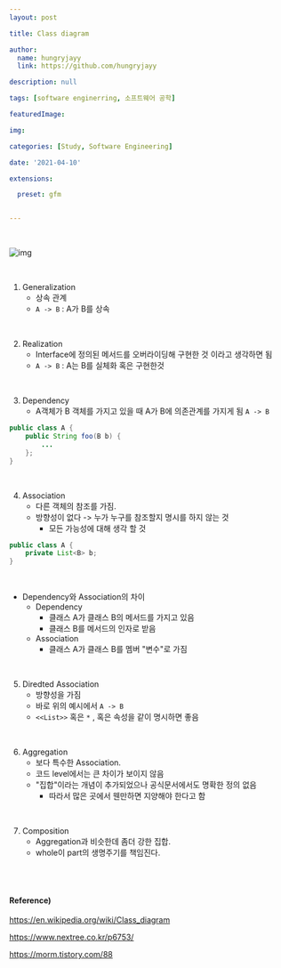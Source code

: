 ```yaml
---
layout: post

title: Class diagram

author: 
  name: hungryjayy
  link: https://github.com/hungryjayy

description: null

tags: [software enginerring, 소프트웨어 공학]

featuredImage: 

img: 

categories: [Study, Software Engineering]

date: '2021-04-10'

extensions:

  preset: gfm


---
```


<br>

![img](https://hungryjayy.github.io/assets/img/Software_Engineering/uml_arrows.png)

<Br>

1. Generalization
   * 상속 관계
   * `A -> B` : A가 B를 상속

<br>

2. Realization
   * Interface에 정의된 메서드를 오버라이딩해 구현한 것 이라고 생각하면 됨
   * `A -> B` : A는 B를 실체화 혹은 구현한것

<br>

3. Dependency
   * A객체가 B 객체를 가지고 있을 때 A가 B에 의존관계를 가지게 됨 `A -> B`

``` java
public class A {
	public String foo(B b) {
        ...
    };
}
```

<br>

4. Association
   * 다른 객체의 참조를 가짐.
   * 방향성이 없다 -> 누가 누구를 참조할지 명시를 하지 않는 것
     * 모든 가능성에 대해 생각 할 것

``` java
public class A {
    private List<B> b;
}
```

<br>

* Dependency와 Association의 차이 
  * Dependency
    * 클래스 A가 클래스 B의 메서드를 가지고 있음
    * 클래스 B를 메서드의 인자로 받음
  * Association
    * 클래스 A가 클래스 B를 멤버 "변수"로 가짐

<br>

5. Diredted Association
   * 방향성을 가짐
   * 바로 위의 예시에서 `A -> B`
   *  `<<List>>` 혹은 `*` , 혹은 속성을 같이 명시하면 좋음

<br>

6. Aggregation
   * 보다 특수한 Association.
   * 코드 level에서는 큰 차이가 보이지 않음
   * "집합"이라는 개념이 추가되었으나 공식문서에서도 명확한 정의 없음
     * 따라서 많은 곳에서 웬만하면 지양해야 한다고 함

<br>

7. Composition
   * Aggregation과 비슷한데 좀더 강한 집합.
   * whole이 part의 생명주기를 책임진다.

<br><br>

#### Reference)

https://en.wikipedia.org/wiki/Class_diagram

https://www.nextree.co.kr/p6753/

https://morm.tistory.com/88
